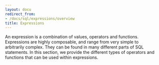 ```yaml
---
layout: docu
redirect_from:
- /docs/sql/expressions/overview
title: Expressions
---
```


An expression is a combination of values, operators and functions. Expressions are highly composable, and range from very simple to arbitrarily complex. They can be found in many different parts of SQL statements. In this section, we provide the different types of operators and functions that can be used within expressions.